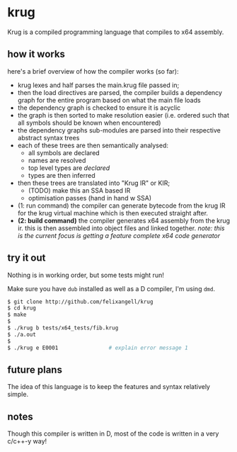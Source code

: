 # krug
Krug is a compiled programming language that compiles to x64 assembly.

## how it works
here's a brief overview of how the compiler works (so far):

- krug lexes and half parses the main.krug file passed in;
- then the load directives are parsed, the compiler builds a 
  dependency graph for the entire program based on what the main
  file loads
- the dependency graph is checked to ensure it is acyclic
- the graph is then sorted to make resolution easier (i.e. ordered
  such that all symbols should be known when encountered)
- the dependency graphs sub-modules are parsed into their respective
  abstract syntax trees
- each of these trees are then semantically analysed:
  * all symbols are declared
  * names are resolved
  * top level types are _declared_
  * types are then inferred
- then these trees are translated into "Krug IR" or KIR;
  * (TODO) make this an SSA based IR
  * optimisation passes (hand in hand w SSA)
- (1: run command) the compiler can generate bytecode from the krug IR
  for the krug virtual machine which is then executed straight
  after.
- **(2: build command)** the compiler generates x64 assembly from the krug
  ir. this is then assembled into object files and linked together.
  _note: this is the current focus is getting a feature complete x64
  code generator_

## try it out
Nothing is in working order, but some tests might run!

Make sure you have `dub` installed as well as a D compiler,
I'm using `dmd`.

```bash
$ git clone http://github.com/felixangell/krug
$ cd krug
$ make
$
$ ./krug b tests/x64_tests/fib.krug
$ ./a.out
$
$ ./krug e E0001 				# explain error message 1
```

## future plans
The idea of this language is to keep the features and syntax
relatively simple.

## notes
Though this compiler is written in D, most of the code
is written in a very c/c++-y way!